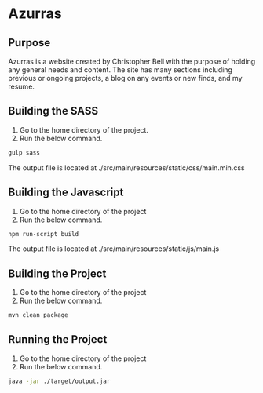 # Azurras

## Purpose

Azurras is a website created by Christopher Bell with the purpose of holding any general needs and content. The site has many sections including previous or ongoing projects, a blog on any events or new finds, and my resume.

## Building the SASS

1. Go to the home directory of the project.
1. Run the below command.

```bash
gulp sass
```

The output file is located at ./src/main/resources/static/css/main.min.css

## Building the Javascript

1. Go to the home directory of the project
1. Run the below command.

```bash
npm run-script build
```
The output file is located at ./src/main/resources/static/js/main.js

## Building the Project

1. Go to the home directory of the project
1. Run the below command.

```bash
mvn clean package
```

## Running the Project

1. Go to the home directory of the project
1. Run the below command.

```bash
java -jar ./target/output.jar
```






